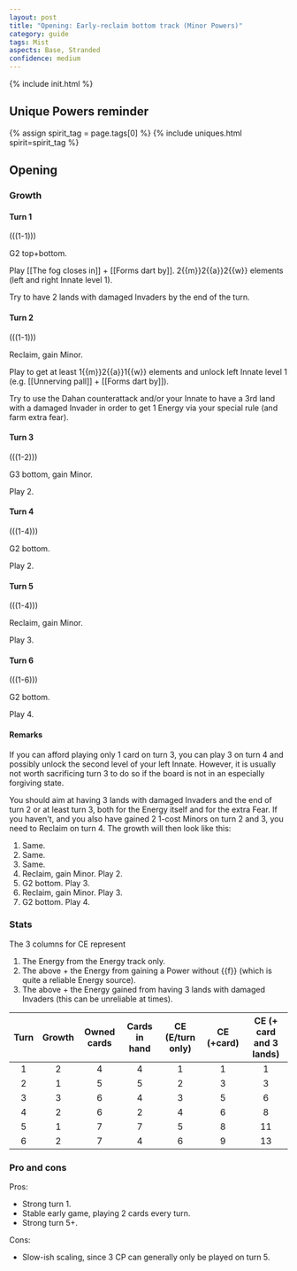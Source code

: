 ```yaml
---  
layout: post  
title: "Opening: Early-reclaim bottom track (Minor Powers)"  
category: guide  
tags: Mist
aspects: Base, Stranded
confidence: medium
---
```

{% include init.html %}

## Unique Powers reminder

{% assign spirit_tag = page.tags[0] %}
{% include uniques.html spirit=spirit_tag %}

## Opening


### Growth

#### Turn 1

(((1-1)))

G2 top+bottom. 

Play [[The fog closes in]] + [[Forms dart by]]. 2{{m}}2{{a}}2{{w}} elements (left and right Innate level 1).

Try to have 2 lands with damaged Invaders by the end of the turn.


#### Turn 2

(((1-1)))

Reclaim, gain Minor. 

Play to get at least 1{{m}}2{{a}}1{{w}} elements and unlock left Innate level 1 (e.g. [[Unnerving pall]] + [[Forms dart by]]).

Try to use the Dahan counterattack and/or your Innate to have a 3rd land with a damaged Invader in order to get 1 Energy via your special rule (and farm extra fear).


#### Turn 3

(((1-2)))

G3 bottom, gain Minor. 

Play 2.


#### Turn 4

(((1-4)))

G2 bottom. 

Play 2.

#### Turn 5

(((1-4)))

Reclaim, gain Minor. 

Play 3.

#### Turn 6

(((1-6)))

G2 bottom.

Play 4.


#### Remarks

If you can afford playing only 1 card on turn 3, you can play 3 on turn 4 and possibly unlock the second level of your left Innate. However, it is usually not worth sacrificing turn 3 to do so if the board is not in an especially forgiving state.

You should aim at having 3 lands with damaged Invaders and the end of turn 2 or at least turn 3, both for the Energy itself and for the extra Fear. If you haven't, and you also have gained 2 1-cost Minors on turn 2 and 3, you need to Reclaim on turn 4. The growth will then look like this:

1. Same.
2. Same.
3. Same.   
4. Reclaim, gain Minor. Play 2. 
5. G2 bottom. Play 3.
6. Reclaim, gain Minor. Play 3.
7. G2 bottom. Play 4.


### Stats

The 3 columns for CE represent

1. The Energy from the Energy track only.
2. The above + the Energy from gaining a Power without {{f}} (which is quite a reliable Energy source).
3. The above + the Energy gained from having 3 lands with damaged Invaders (this can be unreliable at times).

Turn | Growth | Owned cards | Cards in hand | CE (E/turn only) | CE (+card) | CE (+ card and 3 lands)
:--: | :--: | :--: | :--: | :--: | :--: | :--:
1 | 2 |   4   | 4 | 1 |  1 |  1
2 | 1 |   5   | 5 | 2 |  3 |  3
3 | 3 |   6   | 4 | 3 |  5 |  6
4 | 2 |   6   | 2 | 4 |  6 |  8
5 | 1 |   7   | 7 | 5 |  8 | 11
6 | 2 |   7   | 4 | 6 |  9 | 13

### Pro and cons

Pros:

- Strong turn 1.
- Stable early game, playing 2 cards every turn.
- Strong turn 5+.

Cons:

- Slow-ish scaling, since 3 CP can generally only be played on turn 5.

